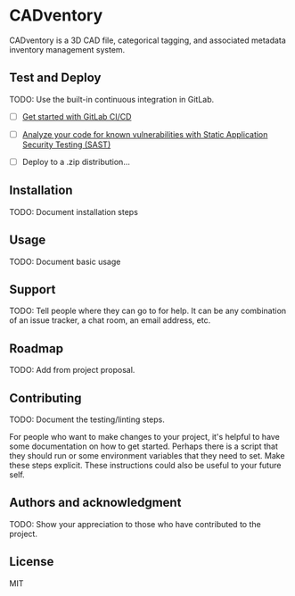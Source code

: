 # CADventory

CADventory is a 3D CAD file, categorical tagging, and associated metadata inventory management system.

## Test and Deploy

TODO: Use the built-in continuous integration in GitLab.

- [ ] [Get started with GitLab CI/CD](https://docs.gitlab.com/ee/ci/quick_start/index.html)
- [ ] [Analyze your code for known vulnerabilities with Static Application Security Testing (SAST)](https://docs.gitlab.com/ee/user/application_security/sast/)
- [ ] Deploy to a .zip distribution...


## Installation

TODO: Document installation steps


## Usage

TODO: Document basic usage


## Support

TODO: Tell people where they can go to for help. It can be any combination of an issue tracker, a chat room, an email address, etc.


## Roadmap

TODO: Add from project proposal.

## Contributing

TODO: Document the testing/linting steps.

For people who want to make changes to your project, it's helpful to have some documentation on how to get started. Perhaps there is a script that they should run or some environment variables that they need to set. Make these steps explicit. These instructions could also be useful to your future self.


## Authors and acknowledgment

TODO: Show your appreciation to those who have contributed to the project.

## License

MIT

